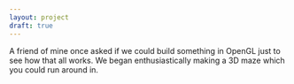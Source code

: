 ```yaml
---
layout: project
draft: true
---
```


A friend of mine once asked if we could build something in OpenGL just to see
how that all works. We began enthusiastically making a 3D maze which you could
run around in.
